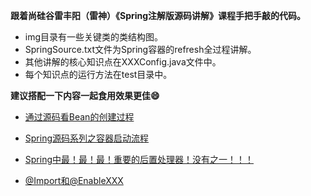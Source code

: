 **跟着尚硅谷雷丰阳（雷神）《Spring注解版源码讲解》课程手把手敲的代码。**

+ img目录有一些关键类的类结构图。
+ SpringSource.txt文件为Spring容器的refresh全过程讲解。
+ 其他讲解的核心知识点在XXXConfig.java文件中。
+ 每个知识点的运行方法在test目录中。

**建议搭配一下内容一起食用效果更佳:smile:**

- [通过源码看Bean的创建过程](https://mp.weixin.qq.com/s/WwjicbYtcjRNDgj2bRuOoQ)

- [Spring源码系列之容器启动流程](https://mp.weixin.qq.com/s/q6zs7xRjpcB4YxLw6w477w)

- [Spring中最！最！最！重要的后置处理器！没有之一！！！](https://mp.weixin.qq.com/s/f2vSH9YNmnNqdps05LEEHw)

- [@Import和@EnableXXX](https://mp.weixin.qq.com/s/y_2Z9m0gevp-cMkEIflrwA)
